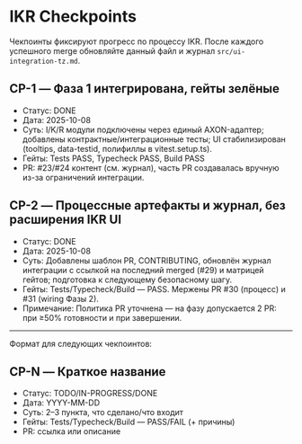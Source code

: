 # IKR Checkpoints

Чекпоинты фиксируют прогресс по процессу IKR. После каждого успешного merge обновляйте данный файл и журнал `src/ui-integration-tz.md`.

## CP-1 — Фаза 1 интегрирована, гейты зелёные
- Статус: DONE
- Дата: 2025-10-08
- Суть: I/K/R модули подключены через единый AXON-адаптер; добавлены контрактные/интеграционные тесты; UI стабилизирован (tooltips, data-testid, полифиллы в vitest.setup.ts).
- Гейты: Tests PASS, Typecheck PASS, Build PASS
- PR: #23/#24 контент (см. журнал), часть PR создавалась вручную из-за ограничений интеграции.

## CP-2 — Процессные артефакты и журнал, без расширения IKR UI
- Статус: DONE
- Дата: 2025-10-08
- Суть: Добавлены шаблон PR, CONTRIBUTING, обновлён журнал интеграции с ссылкой на последний merged (#29) и матрицей гейтов; подготовка к следующему безопасному шагу.
- Гейты: Tests/Typecheck/Build — PASS. Мержены PR #30 (процесс) и #31 (wiring Фазы 2).
- Примечание: Политика PR уточнена — на фазу допускается 2 PR: при ≥50% готовности и при завершении.

---
Формат для следующих чекпоинтов:

## CP-N — Краткое название
- Статус: TODO/IN-PROGRESS/DONE
- Дата: YYYY-MM-DD
- Суть: 2–3 пункта, что сделано/что входит
- Гейты: Tests/Typecheck/Build — PASS/FAIL (+ причины)
- PR: ссылка или описание